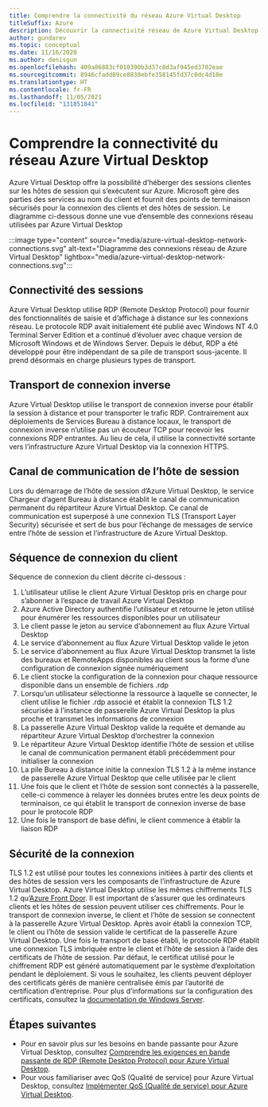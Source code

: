 ```yaml
---
title: Comprendre la connectivité du réseau Azure Virtual Desktop
titleSuffix: Azure
description: Découvrir la connectivité réseau de Azure Virtual Desktop
author: gundarev
ms.topic: conceptual
ms.date: 11/16/2020
ms.author: denisgun
ms.openlocfilehash: 409a86883cf010390b3d37c8d3af945ed3702eae
ms.sourcegitcommit: 8946cfadd89ce8830ebfe358145fd37c0dc4d10e
ms.translationtype: HT
ms.contentlocale: fr-FR
ms.lasthandoff: 11/05/2021
ms.locfileid: "131851841"
---
```

# <a name="understanding-azure-virtual-desktop-network-connectivity"></a>Comprendre la connectivité du réseau Azure Virtual Desktop

Azure Virtual Desktop offre la possibilité d’héberger des sessions clientes sur les hôtes de session qui s’exécutent sur Azure. Microsoft gère des parties des services au nom du client et fournit des points de terminaison sécurisés pour la connexion des clients et des hôtes de session. Le diagramme ci-dessous donne une vue d’ensemble des connexions réseau utilisées par Azure Virtual Desktop

:::image type="content" source="media/azure-virtual-desktop-network-connections.svg" alt-text="Diagramme des connexions réseau de Azure Virtual Desktop" lightbox="media/azure-virtual-desktop-network-connections.svg":::

## <a name="session-connectivity"></a>Connectivité des sessions

Azure Virtual Desktop utilise RDP (Remote Desktop Protocol) pour fournir des fonctionnalités de saisie et d’affichage à distance sur les connexions réseau. Le protocole RDP avait initialement été publié avec Windows NT 4.0 Terminal Server Edition et a continué d’évoluer avec chaque version de Microsoft Windows et de Windows Server. Depuis le début, RDP a été développé pour être indépendant de sa pile de transport sous-jacente. Il prend désormais en charge plusieurs types de transport.

## <a name="reverse-connect-transport"></a>Transport de connexion inverse

Azure Virtual Desktop utilise le transport de connexion inverse pour établir la session à distance et pour transporter le trafic RDP. Contrairement aux déploiements de Services Bureau à distance locaux, le transport de connexion inverse n’utilise pas un écouteur TCP pour recevoir les connexions RDP entrantes. Au lieu de cela, il utilise la connectivité sortante vers l’infrastructure Azure Virtual Desktop via la connexion HTTPS.

## <a name="session-host-communication-channel"></a>Canal de communication de l’hôte de session

Lors du démarrage de l’hôte de session d’Azure Virtual Desktop, le service Chargeur d’agent Bureau à distance établit le canal de communication permanent du répartiteur Azure Virtual Desktop. Ce canal de communication est superposé à une connexion TLS (Transport Layer Security) sécurisée et sert de bus pour l’échange de messages de service entre l’hôte de session et l’infrastructure de Azure Virtual Desktop.

## <a name="client-connection-sequence"></a>Séquence de connexion du client

Séquence de connexion du client décrite ci-dessous :

1. L’utilisateur utilise le client Azure Virtual Desktop pris en charge pour s’abonner à l’espace de travail Azure Virtual Desktop
2. Azure Active Directory authentifie l’utilisateur et retourne le jeton utilisé pour énumérer les ressources disponibles pour un utilisateur
3. Le client passe le jeton au service d’abonnement au flux Azure Virtual Desktop
4. Le service d’abonnement au flux Azure Virtual Desktop valide le jeton
5. Le service d’abonnement au flux Azure Virtual Desktop transmet la liste des bureaux et RemoteApps disponibles au client sous la forme d’une configuration de connexion signée numériquement
6. Le client stocke la configuration de la connexion pour chaque ressource disponible dans un ensemble de fichiers .rdp
7. Lorsqu’un utilisateur sélectionne la ressource à laquelle se connecter, le client utilise le fichier .rdp associé et établit la connexion TLS 1.2 sécurisée à l’instance de passerelle Azure Virtual Desktop la plus proche et transmet les informations de connexion
8. La passerelle Azure Virtual Desktop valide la requête et demande au répartiteur Azure Virtual Desktop d’orchestrer la connexion
9. Le répartiteur Azure Virtual Desktop identifie l’hôte de session et utilise le canal de communication permanent établi précédemment pour initialiser la connexion
10. La pile Bureau à distance initie la connexion TLS 1.2 à la même instance de passerelle Azure Virtual Desktop que celle utilisée par le client
11. Une fois que le client et l’hôte de session sont connectés à la passerelle, celle-ci commence à relayer les données brutes entre les deux points de terminaison, ce qui établit le transport de connexion inverse de base pour le protocole RDP
12. Une fois le transport de base défini, le client commence à établir la liaison RDP

## <a name="connection-security"></a>Sécurité de la connexion

TLS 1.2 est utilisé pour toutes les connexions initiées à partir des clients et des hôtes de session vers les composants de l’infrastructure de Azure Virtual Desktop. Azure Virtual Desktop utilise les mêmes chiffrements TLS 1.2 qu’[Azure Front Door](../frontdoor/concept-end-to-end-tls.md#supported-cipher-suites). Il est important de s’assurer que les ordinateurs clients et les hôtes de session peuvent utiliser ces chiffrements.
Pour le transport de connexion inverse, le client et l’hôte de session se connectent à la passerelle Azure Virtual Desktop. Après avoir établi la connexion TCP, le client ou l’hôte de session valide le certificat de la passerelle Azure Virtual Desktop.
Une fois le transport de base établi, le protocole RDP établit une connexion TLS imbriquée entre le client et l’hôte de session à l’aide des certificats de l’hôte de session. Par défaut, le certificat utilisé pour le chiffrement RDP est généré automatiquement par le système d’exploitation pendant le déploiement. Si vous le souhaitez, les clients peuvent déployer des certificats gérés de manière centralisée émis par l’autorité de certification d’entreprise. Pour plus d’informations sur la configuration des certificats, consultez la [documentation de Windows Server](/troubleshoot/windows-server/remote/remote-desktop-listener-certificate-configurations).

## <a name="next-steps"></a>Étapes suivantes

* Pour en savoir plus sur les besoins en bande passante pour Azure Virtual Desktop, consultez [Comprendre les exigences en bande passante de RDP (Remote Desktop Protocol) pour Azure Virtual Desktop](rdp-bandwidth.md).
* Pour vous familiariser avec QoS (Qualité de service) pour Azure Virtual Desktop, consultez [Implémenter QoS (Qualité de service) pour Azure Virtual Desktop](rdp-quality-of-service-qos.md).

